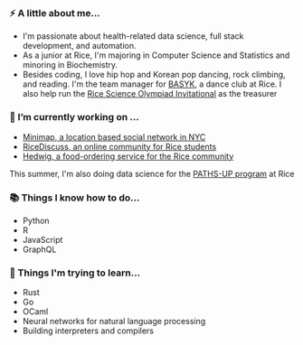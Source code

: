 ### ⚡ A little about me...

- I'm passionate about health-related data science, full stack development, and automation. 
- As a junior at Rice, I'm majoring in Computer Science and Statistics and minoring in Biochemistry.
- Besides coding, I love hip hop and Korean pop dancing, rock climbing, and reading. I'm the team manager for [BASYK](https://www.youtube.com/user/BASYKrice), a dance club at Rice. I also help run the [Rice Science Olympiad Invitational](http://ricesoaa.weebly.com/) as the treasurer
 
 ### 🔭 I’m currently working on ...

- [Minimap, a location based social network in NYC](https://minimap.us/)
- [RiceDiscuss, an online community for Rice students](https://github.com/rice-apps/RiceDiscuss-backend)
- [Hedwig, a food-ordering service for the Rice community](https://github.com/rice-apps/HedwigUnified)

This summer, I'm also doing data science for the [PATHS-UP program](https://pathsup.org/) at Rice

### 📚 Things I know how to do...

- Python
- R
- JavaScript
- GraphQL

### 🌱 Things I'm trying to learn...

- Rust
- Go
- OCaml
- Neural networks for natural language processing
- Building interpreters and compilers

<!--
**Tyrubias/Tyrubias** is a ✨ _special_ ✨ repository because its `README.md` (this file) appears on your GitHub profile.

Here are some ideas to get you started:

- 🔭 I’m currently working on ...
- 🌱 I’m currently learning ...
- 👯 I’m looking to collaborate on ...
- 🤔 I’m looking for help with ...
- 💬 Ask me about ...
- 📫 How to reach me: ...
- 😄 Pronouns: ...
- ⚡ Fun fact: ...
-->
